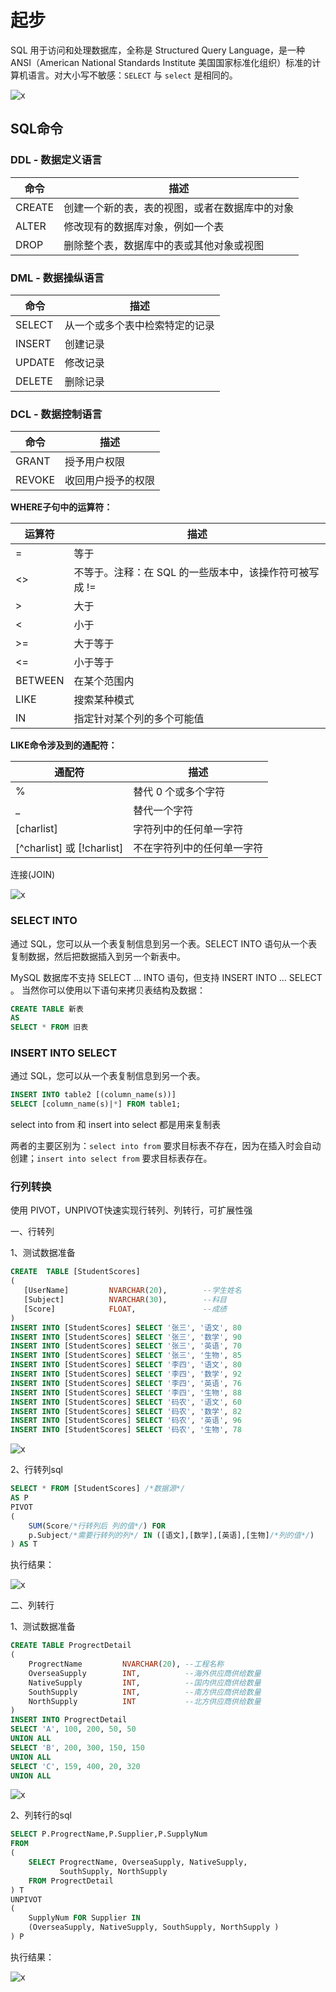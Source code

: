 # 起步

SQL 用于访问和处理数据库，全称是 Structured Query Language，是一种 ANSI（American National Standards Institute 美国国家标准化组织）标准的计算机语言。对大小写不敏感：`SELECT` 与 `select` 是相同的。

![x](./Resource/1.jpg)

## SQL命令

### DDL - 数据定义语言

命令|描述
-|-
CREATE|创建一个新的表，表的视图，或者在数据库中的对象
ALTER|修改现有的数据库对象，例如一个表
DROP|删除整个表，数据库中的表或其他对象或视图

### DML - 数据操纵语言

命令|描述
-|-
SELECT|从一个或多个表中检索特定的记录
INSERT|创建记录
UPDATE|修改记录
DELETE|删除记录

### DCL - 数据控制语言

命令|描述
-|-
GRANT|授予用户权限
REVOKE|收回用户授予的权限

**WHERE子句中的运算符：**

运算符|描述
-|-
=|等于
<>|不等于。注释：在 SQL 的一些版本中，该操作符可被写成 !=
>|大于
<|小于
>=|大于等于
<=|小于等于
BETWEEN|在某个范围内
LIKE|搜索某种模式
IN|指定针对某个列的多个可能值

**LIKE命令涉及到的通配符：**

通配符|描述
-|-
%|替代 0 个或多个字符
_|替代一个字符
[charlist]|字符列中的任何单一字符
[^charlist] 或 [!charlist]|不在字符列中的任何单一字符

连接(JOIN)

![x](./Resource/24.png)

### SELECT INTO

通过 SQL，您可以从一个表复制信息到另一个表。SELECT INTO 语句从一个表复制数据，然后把数据插入到另一个新表中。

MySQL 数据库不支持 SELECT ... INTO 语句，但支持 INSERT INTO ... SELECT 。
当然你可以使用以下语句来拷贝表结构及数据：

```sql
CREATE TABLE 新表
AS
SELECT * FROM 旧表
```

### INSERT INTO SELECT

通过 SQL，您可以从一个表复制信息到另一个表。

```sql
INSERT INTO table2 [(column_name(s))]
SELECT [column_name(s)|*] FROM table1;
```

select into from 和 insert into select 都是用来复制表

两者的主要区别为：`select into from` 要求目标表不存在，因为在插入时会自动创建；`insert into select from` 要求目标表存在。

### 行列转换

使用 PIVOT，UNPIVOT快速实现行转列、列转行，可扩展性强

一、行转列

1、测试数据准备

```sql
CREATE  TABLE [StudentScores]
(
   [UserName]         NVARCHAR(20),        --学生姓名
   [Subject]          NVARCHAR(30),        --科目
   [Score]            FLOAT,               --成绩
)
INSERT INTO [StudentScores] SELECT '张三', '语文', 80
INSERT INTO [StudentScores] SELECT '张三', '数学', 90
INSERT INTO [StudentScores] SELECT '张三', '英语', 70
INSERT INTO [StudentScores] SELECT '张三', '生物', 85
INSERT INTO [StudentScores] SELECT '李四', '语文', 80
INSERT INTO [StudentScores] SELECT '李四', '数学', 92
INSERT INTO [StudentScores] SELECT '李四', '英语', 76
INSERT INTO [StudentScores] SELECT '李四', '生物', 88
INSERT INTO [StudentScores] SELECT '码农', '语文', 60
INSERT INTO [StudentScores] SELECT '码农', '数学', 82
INSERT INTO [StudentScores] SELECT '码农', '英语', 96
INSERT INTO [StudentScores] SELECT '码农', '生物', 78
```

![x](./Resource/25.png)

2、行转列sql

```sql
SELECT * FROM [StudentScores] /*数据源*/
AS P
PIVOT
(
    SUM(Score/*行转列后 列的值*/) FOR
    p.Subject/*需要行转列的列*/ IN ([语文],[数学],[英语],[生物]/*列的值*/)
) AS T
```

执行结果：

![x](./Resource/26.png)

二、列转行

1、测试数据准备

```sql
CREATE TABLE ProgrectDetail
(
    ProgrectName         NVARCHAR(20), --工程名称
    OverseaSupply        INT,          --海外供应商供给数量
    NativeSupply         INT,          --国内供应商供给数量
    SouthSupply          INT,          --南方供应商供给数量
    NorthSupply          INT           --北方供应商供给数量
)
INSERT INTO ProgrectDetail
SELECT 'A', 100, 200, 50, 50
UNION ALL
SELECT 'B', 200, 300, 150, 150
UNION ALL
SELECT 'C', 159, 400, 20, 320
UNION ALL
```

![x](./Resource/27.png)

2、列转行的sql

```sql
SELECT P.ProgrectName,P.Supplier,P.SupplyNum
FROM
(
    SELECT ProgrectName, OverseaSupply, NativeSupply,
           SouthSupply, NorthSupply
    FROM ProgrectDetail
) T
UNPIVOT
(
    SupplyNum FOR Supplier IN
    (OverseaSupply, NativeSupply, SouthSupply, NorthSupply )
) P
```

执行结果：

![x](./Resource/28.png)
